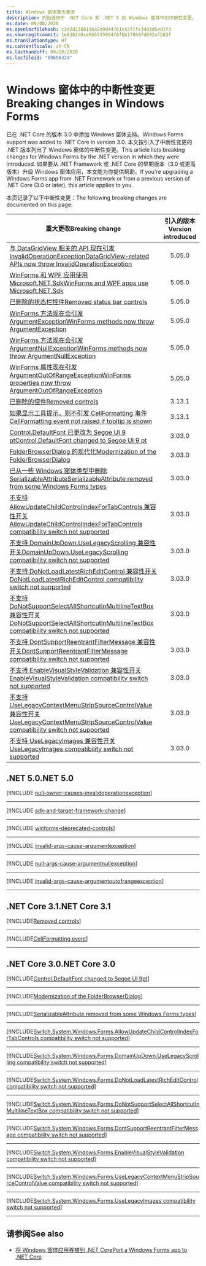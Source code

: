 ```yaml
---
title: Windows 窗体重大更改
description: 列出适用于 .NET Core 和 .NET 5 的 Windows 窗体中的中断性变更。
ms.date: 09/08/2020
ms.openlocfilehash: c3d2d23601d6a2d9d44761c4371fe34d3d5ed1f3
ms.sourcegitcommit: 1e8382d0ce8b5515864f8fbb178b9fd692a7503f
ms.translationtype: HT
ms.contentlocale: zh-CN
ms.lasthandoff: 09/10/2020
ms.locfileid: "89656324"
---
```

# <a name="breaking-changes-in-windows-forms"></a><span data-ttu-id="fa881-103">Windows 窗体中的中断性变更</span><span class="sxs-lookup"><span data-stu-id="fa881-103">Breaking changes in Windows Forms</span></span>

<span data-ttu-id="fa881-104">已在 .NET Core 的版本 3.0 中添加 Windows 窗体支持。</span><span class="sxs-lookup"><span data-stu-id="fa881-104">Windows Forms support was added to .NET Core in version 3.0.</span></span> <span data-ttu-id="fa881-105">本文按引入了中断性变更的 .NET 版本列出了 Windows 窗体的中断性变更。</span><span class="sxs-lookup"><span data-stu-id="fa881-105">This article lists breaking changes for Windows Forms by the .NET version in which they were introduced.</span></span> <span data-ttu-id="fa881-106">如果要从 .NET Framework 或 .NET Core 的早期版本（3.0 或更高版本）升级 Windows 窗体应用，本文能为你提供帮助。</span><span class="sxs-lookup"><span data-stu-id="fa881-106">If you're upgrading a Windows Forms app from .NET Framework or from a previous version of .NET Core (3.0 or later), this article applies to you.</span></span>

<span data-ttu-id="fa881-107">本页记录了以下中断性变更：</span><span class="sxs-lookup"><span data-stu-id="fa881-107">The following breaking changes are documented on this page:</span></span>

| <span data-ttu-id="fa881-108">重大更改</span><span class="sxs-lookup"><span data-stu-id="fa881-108">Breaking change</span></span> | <span data-ttu-id="fa881-109">引入的版本</span><span class="sxs-lookup"><span data-stu-id="fa881-109">Version introduced</span></span> |
| - | :-: |
| [<span data-ttu-id="fa881-110">与 DataGridView 相关的 API 现在引发 InvalidOperationException</span><span class="sxs-lookup"><span data-stu-id="fa881-110">DataGridView-related APIs now throw InvalidOperationException</span></span>](#datagridview-related-apis-now-throw-invalidoperationexception) | <span data-ttu-id="fa881-111">5.0</span><span class="sxs-lookup"><span data-stu-id="fa881-111">5.0</span></span> |
| [<span data-ttu-id="fa881-112">WinForms 和 WPF 应用使用 Microsoft.NET.Sdk</span><span class="sxs-lookup"><span data-stu-id="fa881-112">WinForms and WPF apps use Microsoft.NET.Sdk</span></span>](#winforms-and-wpf-apps-use-microsoftnetsdk) | <span data-ttu-id="fa881-113">5.0</span><span class="sxs-lookup"><span data-stu-id="fa881-113">5.0</span></span> |
| [<span data-ttu-id="fa881-114">已删除的状态栏控件</span><span class="sxs-lookup"><span data-stu-id="fa881-114">Removed status bar controls</span></span>](#removed-status-bar-controls) | <span data-ttu-id="fa881-115">5.0</span><span class="sxs-lookup"><span data-stu-id="fa881-115">5.0</span></span> |
| [<span data-ttu-id="fa881-116">WinForms 方法现在会引发 ArgumentException</span><span class="sxs-lookup"><span data-stu-id="fa881-116">WinForms methods now throw ArgumentException</span></span>](#winforms-methods-now-throw-argumentexception) | <span data-ttu-id="fa881-117">5.0</span><span class="sxs-lookup"><span data-stu-id="fa881-117">5.0</span></span> |
| [<span data-ttu-id="fa881-118">WinForms 方法现在会引发 ArgumentNullException</span><span class="sxs-lookup"><span data-stu-id="fa881-118">WinForms methods now throw ArgumentNullException</span></span>](#winforms-methods-now-throw-argumentnullexception) | <span data-ttu-id="fa881-119">5.0</span><span class="sxs-lookup"><span data-stu-id="fa881-119">5.0</span></span> |
| [<span data-ttu-id="fa881-120">WinForms 属性现在引发 ArgumentOutOfRangeException</span><span class="sxs-lookup"><span data-stu-id="fa881-120">WinForms properties now throw ArgumentOutOfRangeException</span></span>](#winforms-properties-now-throw-argumentoutofrangeexception) | <span data-ttu-id="fa881-121">5.0</span><span class="sxs-lookup"><span data-stu-id="fa881-121">5.0</span></span> |
| [<span data-ttu-id="fa881-122">已删除的控件</span><span class="sxs-lookup"><span data-stu-id="fa881-122">Removed controls</span></span>](#removed-controls) | <span data-ttu-id="fa881-123">3.1</span><span class="sxs-lookup"><span data-stu-id="fa881-123">3.1</span></span> |
| [<span data-ttu-id="fa881-124">如果显示工具提示，则不引发 CellFormatting 事件</span><span class="sxs-lookup"><span data-stu-id="fa881-124">CellFormatting event not raised if tooltip is shown</span></span>](#cellformatting-event-not-raised-if-tooltip-is-shown) | <span data-ttu-id="fa881-125">3.1</span><span class="sxs-lookup"><span data-stu-id="fa881-125">3.1</span></span> |
| [<span data-ttu-id="fa881-126">Control.DefaultFont 已更改为 Segoe UI 9 pt</span><span class="sxs-lookup"><span data-stu-id="fa881-126">Control.DefaultFont changed to Segoe UI 9 pt</span></span>](#default-control-font-changed-to-segoe-ui-9-pt) | <span data-ttu-id="fa881-127">3.0</span><span class="sxs-lookup"><span data-stu-id="fa881-127">3.0</span></span> |
| [<span data-ttu-id="fa881-128">FolderBrowserDialog 的现代化</span><span class="sxs-lookup"><span data-stu-id="fa881-128">Modernization of the FolderBrowserDialog</span></span>](#modernization-of-the-folderbrowserdialog) | <span data-ttu-id="fa881-129">3.0</span><span class="sxs-lookup"><span data-stu-id="fa881-129">3.0</span></span> |
| [<span data-ttu-id="fa881-130">已从一些 Windows 窗体类型中删除 SerializableAttribute</span><span class="sxs-lookup"><span data-stu-id="fa881-130">SerializableAttribute removed from some Windows Forms types</span></span>](#serializableattribute-removed-from-some-windows-forms-types) | <span data-ttu-id="fa881-131">3.0</span><span class="sxs-lookup"><span data-stu-id="fa881-131">3.0</span></span> |
| [<span data-ttu-id="fa881-132">不支持 AllowUpdateChildControlIndexForTabControls 兼容性开关</span><span class="sxs-lookup"><span data-stu-id="fa881-132">AllowUpdateChildControlIndexForTabControls compatibility switch not supported</span></span>](#allowupdatechildcontrolindexfortabcontrols-compatibility-switch-not-supported) | <span data-ttu-id="fa881-133">3.0</span><span class="sxs-lookup"><span data-stu-id="fa881-133">3.0</span></span> |
| [<span data-ttu-id="fa881-134">不支持 DomainUpDown.UseLegacyScrolling 兼容性开关</span><span class="sxs-lookup"><span data-stu-id="fa881-134">DomainUpDown.UseLegacyScrolling compatibility switch not supported</span></span>](#domainupdownuselegacyscrolling-compatibility-switch-not-supported) | <span data-ttu-id="fa881-135">3.0</span><span class="sxs-lookup"><span data-stu-id="fa881-135">3.0</span></span> |
| [<span data-ttu-id="fa881-136">不支持 DoNotLoadLatestRichEditControl 兼容性开关</span><span class="sxs-lookup"><span data-stu-id="fa881-136">DoNotLoadLatestRichEditControl compatibility switch not supported</span></span>](#donotloadlatestricheditcontrol-compatibility-switch-not-supported) | <span data-ttu-id="fa881-137">3.0</span><span class="sxs-lookup"><span data-stu-id="fa881-137">3.0</span></span> |
| [<span data-ttu-id="fa881-138">不支持 DoNotSupportSelectAllShortcutInMultilineTextBox 兼容性开关</span><span class="sxs-lookup"><span data-stu-id="fa881-138">DoNotSupportSelectAllShortcutInMultilineTextBox compatibility switch not supported</span></span>](#donotsupportselectallshortcutinmultilinetextbox-compatibility-switch-not-supported) | <span data-ttu-id="fa881-139">3.0</span><span class="sxs-lookup"><span data-stu-id="fa881-139">3.0</span></span> |
| [<span data-ttu-id="fa881-140">不支持 DontSupportReentrantFilterMessage 兼容性开关</span><span class="sxs-lookup"><span data-stu-id="fa881-140">DontSupportReentrantFilterMessage compatibility switch not supported</span></span>](#dontsupportreentrantfiltermessage-compatibility-switch-not-supported) | <span data-ttu-id="fa881-141">3.0</span><span class="sxs-lookup"><span data-stu-id="fa881-141">3.0</span></span> |
| [<span data-ttu-id="fa881-142">不支持 EnableVisualStyleValidation 兼容性开关</span><span class="sxs-lookup"><span data-stu-id="fa881-142">EnableVisualStyleValidation compatibility switch not supported</span></span>](#enablevisualstylevalidation-compatibility-switch-not-supported) | <span data-ttu-id="fa881-143">3.0</span><span class="sxs-lookup"><span data-stu-id="fa881-143">3.0</span></span> |
| [<span data-ttu-id="fa881-144">不支持 UseLegacyContextMenuStripSourceControlValue 兼容性开关</span><span class="sxs-lookup"><span data-stu-id="fa881-144">UseLegacyContextMenuStripSourceControlValue compatibility switch not supported</span></span>](#uselegacycontextmenustripsourcecontrolvalue-compatibility-switch-not-supported) | <span data-ttu-id="fa881-145">3.0</span><span class="sxs-lookup"><span data-stu-id="fa881-145">3.0</span></span> |
| [<span data-ttu-id="fa881-146">不支持 UseLegacyImages 兼容性开关</span><span class="sxs-lookup"><span data-stu-id="fa881-146">UseLegacyImages compatibility switch not supported</span></span>](#uselegacyimages-compatibility-switch-not-supported) | <span data-ttu-id="fa881-147">3.0</span><span class="sxs-lookup"><span data-stu-id="fa881-147">3.0</span></span> |

## <a name="net-50"></a><span data-ttu-id="fa881-148">.NET 5.0</span><span class="sxs-lookup"><span data-stu-id="fa881-148">.NET 5.0</span></span>

[!INCLUDE [null-owner-causes-invalidoperationexception](../../../includes/core-changes/windowsforms/5.0/null-owner-causes-invalidoperationexception.md)]

***

[!INCLUDE [sdk-and-target-framework-change](../../../includes/core-changes/windowsforms/5.0/sdk-and-target-framework-change.md)]

***

[!INCLUDE [winforms-deprecated-controls](../../../includes/core-changes/windowsforms/5.0/winforms-deprecated-controls.md)]

***

[!INCLUDE [invalid-args-cause-argumentexception](../../../includes/core-changes/windowsforms/5.0/invalid-args-cause-argumentexception.md)]

***

[!INCLUDE [null-args-cause-argumentnullexception](../../../includes/core-changes/windowsforms/5.0/null-args-cause-argumentnullexception.md)]

***

[!INCLUDE [invalid-args-cause-argumentoutofrangeexception](../../../includes/core-changes/windowsforms/5.0/invalid-args-cause-argumentoutofrangeexception.md)]

***

## <a name="net-core-31"></a><span data-ttu-id="fa881-149">.NET Core 3.1</span><span class="sxs-lookup"><span data-stu-id="fa881-149">.NET Core 3.1</span></span>

[!INCLUDE[Removed controls](~/includes/core-changes/windowsforms/3.1/remove-controls-3.1.md)]

***

[!INCLUDE[CellFormatting event](~/includes/core-changes/windowsforms/3.1/cellformatting-event-not-raised.md)]

***

## <a name="net-core-30"></a><span data-ttu-id="fa881-150">.NET Core 3.0</span><span class="sxs-lookup"><span data-stu-id="fa881-150">.NET Core 3.0</span></span>

[!INCLUDE[Control.DefaultFont changed to Segoe UI 9pt](~/includes/core-changes/windowsforms/3.0/control-defaultfont-changed.md)]

***

[!INCLUDE[Modernization of the FolderBrowserDialog](~/includes/core-changes/windowsforms/3.0/modernized-folderbrowserdialog.md)]

***

[!INCLUDE[SerializableAttribute removed from some Windows Forms types](~/includes/core-changes/windowsforms/3.0/remove-serializationattribute.md)]

***

[!INCLUDE[Switch.System.Windows.Forms.AllowUpdateChildControlIndexForTabControls compatibility switch not supported](~/includes/core-changes/windowsforms/3.0/deprecate-allowupdatechildcontrolindexfortabcontrols.md)]

***

[!INCLUDE[Switch.System.Windows.Forms.DomainUpDown.UseLegacyScrolling compatibility switch not supported](~/includes/core-changes/windowsforms/3.0/deprecate-uselegacyscrolling.md)]

***

[!INCLUDE[Switch.System.Windows.Forms.DoNotLoadLatestRichEditControl compatibility switch not supported](~/includes/core-changes/windowsforms/3.0/deprecate-donotloadlatestricheditcontrol.md)]

***

[!INCLUDE[Switch.System.Windows.Forms.DoNotSupportSelectAllShortcutInMultilineTextBox compatibility switch not supported](~/includes/core-changes/windowsforms/3.0/deprecate-donotsupportselectallshortcutinmultilinetextbox.md)]

***

[!INCLUDE[Switch.System.Windows.Forms.DontSupportReentrantFilterMessage compatibility switch not supported](~/includes/core-changes/windowsforms/3.0/deprecate-dontsupportreentrantfiltermessage.md)]

***

[!INCLUDE[Switch.System.Windows.Forms.EnableVisualStyleValidation compatibility switch not supported](~/includes/core-changes/windowsforms/3.0/deprecate-enablevisualstylevalidation.md)]

***

[!INCLUDE[Switch.System.Windows.Forms.UseLegacyContextMenuStripSourceControlValue compatibility switch not supported](~/includes/core-changes/windowsforms/3.0/deprecate-uselegacycontextmenustripsourcecontrolvalue.md)]

***

[!INCLUDE[Switch.System.Windows.Forms.UseLegacyImages compatibility switch not supported](~/includes/core-changes/windowsforms/3.0/deprecate-uselegacyimages.md)]

***

## <a name="see-also"></a><span data-ttu-id="fa881-151">请参阅</span><span class="sxs-lookup"><span data-stu-id="fa881-151">See also</span></span>

- [<span data-ttu-id="fa881-152">将 Windows 窗体应用移植到 .NET Core</span><span class="sxs-lookup"><span data-stu-id="fa881-152">Port a Windows Forms app to .NET Core</span></span>](../porting/winforms.md)
